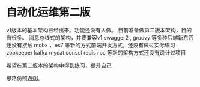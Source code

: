 # 自动化运维第二版
v1版本的基本架构已经出来。功能还没有人做。
目前准备做第二版本架构，目的有很多。
消息总线式的架构，并要兼容v1
swagger2 , groovy 等多种后端新东西还没有接触
mobx ，es7 等新的方式前端开发方式，还没有做过实际练习
zookeeper kafka mycat consul redis rpc 等新的架构方式还没有设计过项目


希望在第二版本的架构中得到练习，提升自己

思路仿照[WOL](http://54.223.127.87)
